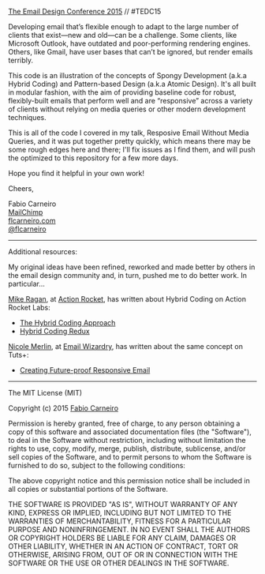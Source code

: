 [The Email Design Conference 2015](http://litmus.com/conference) // #TEDC15

Developing email that’s flexible enough to adapt to the large number of clients that exist—new and old—can be a challenge. Some clients, like Microsoft Outlook, have outdated and poor-performing rendering engines. Others, like Gmail, have user bases that can’t be ignored, but render emails terribly.

This code is an illustration of the concepts of Spongy Development (a.k.a Hybrid Coding) and Pattern-based Design (a.k.a Atomic Design). It's all built in modular fashion, with the aim of providing baseline code for robust, flexibly-built emails that perform well and are “responsive” across a variety of clients without relying on media queries or other modern development techniques.

This is all of the code I covered in my talk, Resposive Email Without Media Queries, and it was put together pretty quickly, which means there may be some rough edges here and there; I'll fix issues as I find them, and will push the optimized to this repository for a few more days.

Hope you find it helpful in your own work!

Cheers,

Fabio Carneiro  
[MailChimp](http://mailchimp.com)  
[flcarneiro.com](http://flcarneiro.com)  
[@flcarneiro](http://twitter.com/flcarneiro)  

* * *

Additional resources:

My original ideas have been refined, reworked and made better by others in the email design community and, in turn, pushed me to do better work. In particular...

[Mike Ragan](http://twitter.com/mike_ragan), at [Action Rocket](http://actionrocket.co/), has written about Hybrid Coding on Action Rocket Labs:

* [The Hybrid Coding Approach](http://labs.actionrocket.co/the-hybrid-coding-approach)
* [Hybrid Coding Redux](http://labs.actionrocket.co/the-hybrid-coding-approach-2)

[Nicole Merlin](http://twitter.com/moonstrips), at [Email Wizardry](http://emailwizardry.co), has written about the same concept on Tuts+:
* [Creating Future-proof Responsive Email](http://webdesign.tutsplus.com/tutorials/creating-a-future-proof-responsive-email-without-media-queries--cms-23919)

* * *

The MIT License (MIT)

Copyright (c) 2015 [Fabio Carneiro](http://flcarneiro.com)

Permission is hereby granted, free of charge, to any person obtaining a copy
of this software and associated documentation files (the "Software"), to deal
in the Software without restriction, including without limitation the rights
to use, copy, modify, merge, publish, distribute, sublicense, and/or sell
copies of the Software, and to permit persons to whom the Software is
furnished to do so, subject to the following conditions:

The above copyright notice and this permission notice shall be included in all
copies or substantial portions of the Software.

THE SOFTWARE IS PROVIDED "AS IS", WITHOUT WARRANTY OF ANY KIND, EXPRESS OR
IMPLIED, INCLUDING BUT NOT LIMITED TO THE WARRANTIES OF MERCHANTABILITY,
FITNESS FOR A PARTICULAR PURPOSE AND NONINFRINGEMENT. IN NO EVENT SHALL THE
AUTHORS OR COPYRIGHT HOLDERS BE LIABLE FOR ANY CLAIM, DAMAGES OR OTHER
LIABILITY, WHETHER IN AN ACTION OF CONTRACT, TORT OR OTHERWISE, ARISING FROM,
OUT OF OR IN CONNECTION WITH THE SOFTWARE OR THE USE OR OTHER DEALINGS IN THE
SOFTWARE.